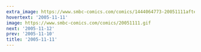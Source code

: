 ```yaml
---
extra_image: https://www.smbc-comics.com/comics/1444064773-20051111after.png
hovertext: '2005-11-11'
image: https://www.smbc-comics.com/comics/20051111.gif
next: '2005-11-12'
prev: '2005-11-10'
title: '2005-11-11'
---
```

